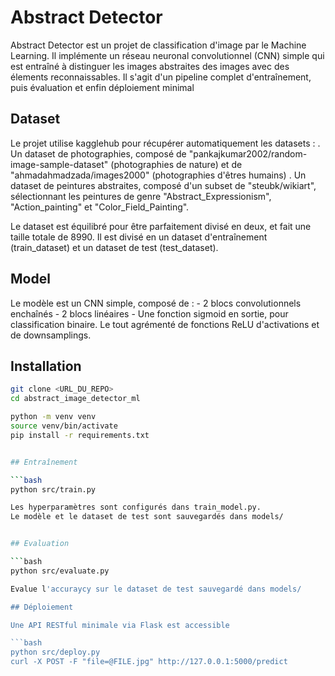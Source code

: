 # Abstract Detector

Abstract Detector est un projet de classification d'image par le Machine Learning. Il implémente un réseau neuronal convolutionnel (CNN) simple qui est entraîné à distinguer les images abstraites des images avec des élements reconnaissables. Il s'agit d'un pipeline complet d'entraînement, puis évaluation et enfin déploiement minimal

## Dataset

Le projet utilise kagglehub pour récupérer automatiquement les datasets :
    . Un dataset de photographies, composé de "pankajkumar2002/random-image-sample-dataset" (photographies de nature) et de "ahmadahmadzada/images2000" (photographies d'êtres humains)
    . Un dataset de peintures abstraites, composé d'un subset de "steubk/wikiart", sélectionnant les peintures de genre "Abstract_Expressionism", "Action_painting" et "Color_Field_Painting".

Le dataset est équilibré pour être parfaitement divisé en deux, et fait une taille totale de 8990. Il est divisé en un dataset d'entraînement (train_dataset) et un dataset de test (test_dataset).

## Model

Le modèle est un CNN simple, composé de :
    - 2 blocs convolutionnels enchaînés
    - 2 blocs linéaires
    - Une fonction sigmoid en sortie, pour classification binaire.
Le tout agrémenté de fonctions ReLU d'activations et de downsamplings.

## Installation

```bash
git clone <URL_DU_REPO>
cd abstract_image_detector_ml

python -m venv venv
source venv/bin/activate
pip install -r requirements.txt


## Entraînement

```bash
python src/train.py

Les hyperparamètres sont configurés dans train_model.py.
Le modèle et le dataset de test sont sauvegardés dans models/


## Evaluation

```bash
python src/evaluate.py

Evalue l'accuraycy sur le dataset de test sauvegardé dans models/

## Déploiement

Une API RESTful minimale via Flask est accessible

```bash
python src/deploy.py
curl -X POST -F "file=@FILE.jpg" http://127.0.0.1:5000/predict

